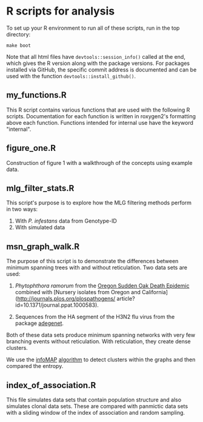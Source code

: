 # R scripts for analysis

To set up your R environment to run all of these scripts, run in the top
directory:

```
make boot
```

Note that all html files have `devtools::session_info()` called at the end,
which gives the R version along with the package versions. For packages
installed via GitHub, the specific commit address is documented and can be used
with the function `devtools::install_github()`.

## my\_functions.R

This R script contains various functions that are used with the following R
scripts. Documentation for each function is written in roxygen2's formatting
above each function. Functions intended for internal use have the keyword
"internal".

## figure\_one.R

Construction of figure 1 with a walkthrough of the concepts using example data.

## mlg\_filter\_stats.R

This script's purpose is to explore how the MLG filtering methods perform in two
ways:

 1. With *P. infestans* data from Genotype-ID
 2. With simulated data

## msn\_graph\_walk.R

The purpose of this script is to demonstrate the differences between minimum
spanning trees with and without reticulation. Two data sets are used:

 1. *Phytophthora ramorum* from the [Oregon Sudden Oak Death
    Epidemic](http://dx.doi.org/10.5281/zenodo.13007) combined with [Nursery
    isolates from Oregon and California](http://journals.plos.org/plospathogens/
    article?id=10.1371/journal.ppat.1000583).
 
 2. Sequences from the HA segment of the H3N2 flu virus from the package
    [adegenet](https://github.com/thibautjombart/adegenet).
 
Both of these data sets produce minimum spanning networks with very few
branching events without reticulation. With reticulation, they create dense
clusters.

We use the [infoMAP](http://www.pnas.org/content/105/4/1118)
[algorithm](http://arxiv.org/abs/0707.0609) to detect clusters within the graphs
and then compared the entropy.

## index\_of\_association.R

This file simulates data sets that contain population structure and also
simulates clonal data sets. These are compared with panmictic data sets with a
sliding window of the index of association and random sampling.